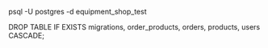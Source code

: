 psql -U postgres -d equipment_shop_test

DROP TABLE IF EXISTS migrations, order_products, orders, products, users CASCADE;
